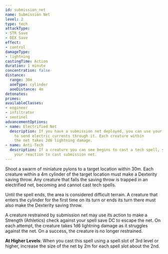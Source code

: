 ```yaml
---
id: submission_net
name: Submission Net
level: 2
type: tech
attackType:
- STR Save
- DEX Save
effect:
- control
damageType:
- lightning
castingTime: Action
duration: 1 minute
concentration: false
distance:
  range: 30m
  aoeType: cylinder
  aoeDistance: 4m
detonates: 
primes: 
availableClasses:
- engineer
- infiltrator
- sentinel
advancementOptions:
- name: Electrified Net
  description: If you have a submission net deployed, you can use your bonus action
    to send electric currents through it. Each creature within
    the net takes 2d6 lightning damage.
- name: Anti-Tech
  description: If a creature you can see begins to cast a tech spell, you can use
    your reaction to cast submission net.
---
```

Shoot a swarm of miniature pylons to a target location within 30m. Each creature within a 4m cylinder of the target
location must make a Dexterity saving throw. Any creature that fails the saving throw is trapped in an electrified net,
becoming <me-condition id="restrained"/> and cannot cast tech spells.

Until the spell ends, the area is considered difficult terrain. A creature that enters the cylinder for the first time
on its turn or ends its turn there must also make the Dexterity saving throw.

A creature restrained by submission net may use its action to make a Strength (Athletics) check against your spell save
DC to escape the net. On each attempt, the creature takes 1d6 lightning damage as it struggles against the net. On a
success, the creature is no longer restrained.

__At Higher Levels__: When you cast this spell using a spell slot of 3rd level or higher, increase the size of the
net by 2m for each spell slot about the 2nd.

